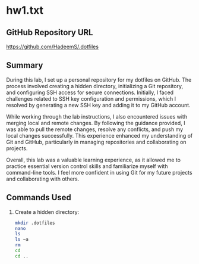 # hw1.txt

## GitHub Repository URL
https://github.com/HadeemS/.dotfiles

## Summary
During this lab, I set up a personal repository for my dotfiles on GitHub. The process involved creating a hidden directory, initializing a Git repository, and configuring SSH access for secure connections. Initially, I faced challenges related to SSH key configuration and permissions, which I resolved by generating a new SSH key and adding it to my GitHub account.

While working through the lab instructions, I also encountered issues with merging local and remote changes. By following the guidance provided, I was able to pull the remote changes, resolve any conflicts, and push my local changes successfully. This experience enhanced my understanding of Git and GitHub, particularly in managing repositories and collaborating on projects.

Overall, this lab was a valuable learning experience, as it allowed me to practice essential version control skills and familiarize myself with command-line tools. I feel more confident in using Git for my future projects and collaborating with others.

## Commands Used
1. Create a hidden directory:
   ```bash
   mkdir .dotfiles
   nano 
   ls 
   ls ~a
   rm 
   cd 
   cd ..
   
